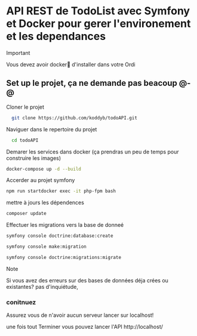 # API REST de TodoList avec Symfony et Docker pour gerer l'environement et les dependances

> [!IMPORTANT]
> Vous devez avoir docker🐋 d'installer dans votre Ordi

## Set up le projet, ça ne demande pas beacoup @-@  

Cloner le projet

~~~bash  
  git clone https://github.com/koddyb/todoAPI.git
~~~

Naviguer dans le repertoire du projet

~~~bash  
  cd todoAPI
~~~

Demarer les services dans docker (ça prendras un peu de temps pour construire les images) 

~~~bash  
docker-compose up -d --build
~~~

Accerder au projet symfony

~~~bash  
npm run startdocker exec -it php-fpm bash
~~~

mettre à jours les dépendences 

~~~bash
composer update
~~~

Effectuer les migrations vers la base de donneé

~~~bash
symfony console doctrine:database:create
~~~
~~~bash
symfony console make:migration
~~~
~~~bash
symfony console doctrine:migrations:migrate
~~~
> [!NOTE]
> Si vous avez des erreurs sur des bases de données déja crées ou existantes?
> pas d'inquiétude,
> ### conitnuez
> Assurez vous de n'avoir aucun serveur lancer sur localhost!

une fois tout Terminer vous pouvez lancer l'API http://localhost/ 
